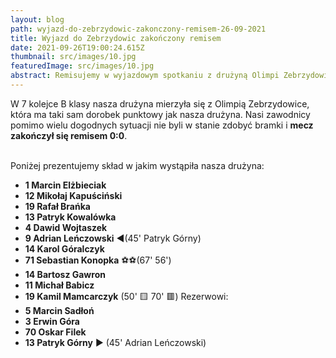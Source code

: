 ```yaml
---
layout: blog
path: wyjazd-do-zebrzydowic-zakonczony-remisem-26-09-2021
title: Wyjazd do Zebrzydowic zakończony remisem
date: 2021-09-26T19:00:24.615Z
thumbnail: src/images/10.jpg
featuredImage: src/images/10.jpg
abstract: Remisujemy w wyjazdowym spotkaniu z drużyną Olimpi Zebrzydowice 0:0
---
```

W 7 kolejce B klasy nasza drużyna mierzyła się z Olimpią Zebrzydowice, która ma taki sam dorobek punktowy jak nasza drużyna. Nasi zawodnicy pomimo wielu dogodnych sytuacji nie byli w stanie zdobyć bramki i **mecz zakończył się remisem 0:0**.


</br>
Poniżej prezentujemy skład w jakim wystąpiła nasza drużyna:

	

 - **1  Marcin Elżbieciak**
 - **12 Mikołaj Kapuściński**
 - **19 Rafał Brańka**
 - **13 Patryk Kowalówka**
 - **4  Dawid Wojtaszek**
 - **9 Adrian Leńczowski** ◀(45' Patryk Górny)
 - **14 Karol Góralczyk**
 - **71 Sebastian Konopka** ⚽⚽(67' 56')
 - **14 Bartosz Gawron**
 - **11 Michał Babicz**
 - **19 Kamil Mamcarczyk** (50' 🟨 70' 🟥)
Rezerwowi:
  - **5  Marcin Sadłoń**
 - **3 Erwin Góra**
 - **70 Oskar Filek**
 - **13 Patryk Górny** ▶ (45' Adrian Leńczowski)



